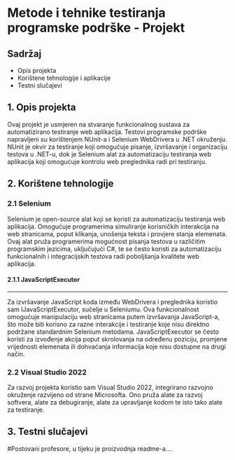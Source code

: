 
# Metode i tehnike testiranja programske podrške - Projekt

## Sadržaj

- Opis projekta
- Korištene tehnologije i aplikacije
- Testni slučajevi

## 1. Opis projekta

Ovaj projekt je usmjeren na stvaranje funkcionalnog sustava za automatizirano testiranje web aplikacija. Testovi programske podrške napravljeni su korištenjem NUnit-a i Selenium WebDrivera u .NET okruženju. NUnit je okvir za testiranje koji omogućuje pisanje, izvršavanje i organizaciju testova u .NET-u, dok je Selenium alat za automatizaciju testiranja web aplikacija koji omogućuje kontrolu web preglednika radi pri testiranju.

## 2. Korištene tehnologije

### 2.1 Selenium 

Selenium je open-source alat koji se koristi za automatizaciju testiranja web aplikacija. Omogućuje programerima simuliranje korisničkih interakcija na web stranicama, poput klikanja, unošenja teksta i provjere stanja elemenata. Ovaj alat pruža programerima mogućnost pisanja testova u različitim programskim jezicima, uključujući C#, te se često koristi za automatizaciju funkcionalnih i integracijskih testova radi poboljšanja kvalitete web aplikacija.

#### 2.1.1 JavaScriptExecutor
---
Za izvršavanje JavaScript koda između WebDrivera i preglednika koristio sam IJavaScriptExecutor, sučelje u Seleniumu. Ova funkcionalnost omogućuje manipulaciju web stranicama putem izvršavanja JavaScript-a, što može biti korisno za razne interakcije i testiranje koje nisu direktno podržane standardnim Selenium metodama. JavaScriptExecutor se često koristi za izvođenje akcija poput skrolovanja na određenu poziciju, promjene vrijednosti elemenata ili dohvaćanja informacija koje nisu dostupne na drugi način.

### 2.2 Visual Studio 2022
Za razvoj projekta koristio sam Visual Studio 2022, integrirano razvojno okruženje razvijeno od strane Microsofta. Ono pruža alate za razvoj softvera, alate za debugiranje, alate za upravljanje kodom te isto tako alate za testiranje. 

## 3. Testni slučajevi

#Postovani profesore, u tijeku je proizvodnja readme-a....
